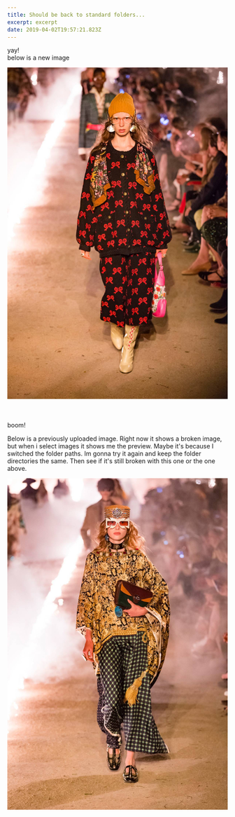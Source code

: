 ```yaml
---
title: Should be back to standard folders...
excerpt: excerpt
date: 2019-04-02T19:57:21.823Z
---
```

yay!\
below is a new image

![](/content/posts/images/diaryphotogalleryvertical_fs-s91-106_001_default.jpg)

\
\
boom!

Below is a previously uploaded image. Right now it shows a broken image, but when i select images it shows me the preview. Maybe it's because I switched the folder paths. Im gonna try it again and keep the folder directories the same. Then see if it's still broken with this one or the one above.

![](/content/posts/images/diaryphotogalleryvertical_fs-s91-052_001_default.jpg)
